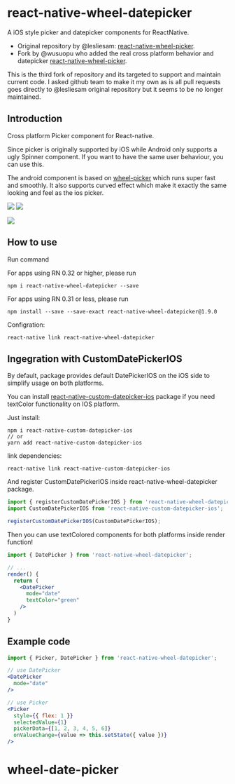 # react-native-wheel-datepicker

A iOS style picker and datepicker components for ReactNative.

- Original repository by @lesliesam: [react-native-wheel-picker](https://github.com/lesliesam/react-native-wheel-picker).
- Fork by @wusuopu who added the real cross platform behavior and datepicker [react-native-wheel-picker](https://github.com/wusuopu/react-native-wheel-picker).

This is the third fork of repository and its targeted to support and maintain current code. I asked github team to make it my own as is all pull requests goes directly to @lesliesam original repository but it seems to be no longer maintained.

## Introduction
Cross platform Picker component for React-native.

Since picker is originally supported by iOS while Android only supports a ugly Spinner component. If you want to have the same user behaviour, you can use this.

The android component is based on [wheel-picker](https://github.com/AigeStudio/WheelPicker) which runs super fast and smoothly. It also supports curved effect which make it exactly the same looking and feel as the ios picker.

![](screenshots/ios1.png)
![](screenshots/ios2.png)

![](screenshots/android.png)

## How to use

Run command

For apps using RN 0.32 or higher, please run

```
npm i react-native-wheel-datepicker --save
```

For apps using RN 0.31 or less, please run

```
npm install --save --save-exact react-native-wheel-datepicker@1.9.0
```

Configration:

```
react-native link react-native-wheel-datepicker
```

## Ingegration with CustomDatePickerIOS

By default, package provides default DatePickerIOS on the iOS side to simplify usage on both platforms.

You can install [react-native-custom-datepicker-ios](https://github.com/pinguinjkeke/react-native-custom-datepicker-ios) package
if you need textColor functionality on IOS platform.

Just install:
```
npm i react-native-custom-datepicker-ios
// or
yarn add react-native-custom-datepicker-ios
```
link dependencies:
```
react-native link react-native-custom-datepicker-ios
```
And register CustomDatePickerIOS inside react-native-wheel-datepicker package.
```js
import { registerCustomDatePickerIOS } from 'react-native-wheel-datepicker';
import CustomDatePickerIOS from 'react-native-custom-datepicker-ios';

registerCustomDatePickerIOS(CustomDatePickerIOS);
```
Then you can use textColored components for both platforms inside render function!
```jsx
import { DatePicker } from 'react-native-wheel-datepicker';

// ...
render() {
  return (
    <DatePicker
      mode="date"
      textColor="green"
    />
  )
}
```

## Example code

```jsx
import { Picker, DatePicker } from 'react-native-wheel-datepicker';

// use DatePicker
<DatePicker
  mode="date"
/>

// use Picker
<Picker
  style={{ flex: 1 }}
  selectedValue={1}
  pickerData={[1, 2, 3, 4, 5, 6]}
  onValueChange={value => this.setState({ value })}
/>
```
# wheel-date-picker
